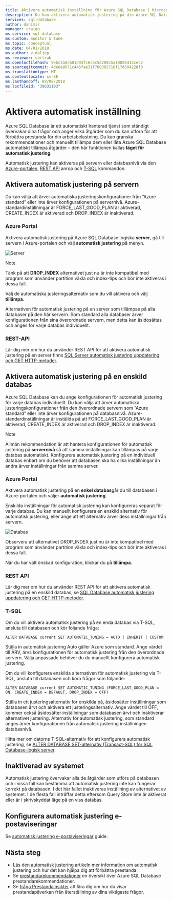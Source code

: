 ```yaml
---
title: Aktivera automatisk inställning för Azure SQL Database | Microsoft Docs
description: Du kan aktivera automatisk justering på din Azure SQL Database enkelt.
services: sql-database
author: danimir
manager: craigg
ms.service: sql-database
ms.custom: monitor & tune
ms.topic: conceptual
ms.date: 04/01/2018
ms.author: v-daljep
ms.reviewer: carlrab
ms.openlocfilehash: 9ebc3a8cb01d93fc6cec5d208c5a10020413cec2
ms.sourcegitcommit: 4de6a8671c445fae31f760385710f17d504228f8
ms.translationtype: MT
ms.contentlocale: sv-SE
ms.lasthandoff: 08/08/2018
ms.locfileid: "39631103"
---
```

# <a name="enable-automatic-tuning"></a>Aktivera automatisk inställning

Azure SQL Database är ett automatiskt hanterad tjänst som ständigt övervakar dina frågor och anger vilka åtgärder som du kan utföra för att förbättra prestanda för din arbetsbelastning. Du kan granska rekommendationer och manuellt tillämpa dem eller låta Azure SQL Database automatiskt tillämpa åtgärder – den här funktionen kallas **läget för automatisk justering**.

Automatisk justering kan aktiveras på servern eller databasnivå via den [Azure-portalen](sql-database-automatic-tuning-enable.md#azure-portal), [REST API](sql-database-automatic-tuning-enable.md#rest-api) anrop och [T-SQL](sql-database-automatic-tuning-enable.md#t-sql) kommandon.

## <a name="enable-automatic-tuning-on-server"></a>Aktivera automatisk justering på servern
Du kan välja att ärver automatiska justeringskonfigurationer från ”Azure standard” eller inte ärver konfigurationen på servernivå. Azure-standardinställningar är FORCE_LAST_GOOD_PLAN är aktiverad, CREATE_INDEX är aktiverad och DROP_INDEX är inaktiverad.

### <a name="azure-portal"></a>Azure Portal
Aktivera automatisk justering på Azure SQL Database logiska **server**, gå till servern i Azure-portalen och välj **automatisk justering** på menyn.

![Server](./media/sql-database-automatic-tuning-enable/server.png)

> [!NOTE]
> Tänk på att **DROP_INDEX** alternativet just nu är inte kompatibel med program som använder partition växla och index-tips och bör inte aktiveras i dessa fall.
>

Välj de automatiska justeringsalternativ som du vill aktivera och välj **tillämpa**.

Alternativen för automatisk justering på en server som tillämpas på alla databaser på den här servern. Som standard alla databaser ärver konfigurationen från sina överordnade servern, men detta kan åsidosättas och anges för varje databas individuellt.

### <a name="rest-api"></a>REST-API

Lär dig mer om hur du använder REST API för att aktivera automatisk justering på en server finns [SQL Server automatisk justering uppdatering och GET HTTP-metoder](https://docs.microsoft.com/rest/api/sql/serverautomatictuning).


## <a name="enable-automatic-tuning-on-an-individual-database"></a>Aktivera automatisk justering på en enskild databas

Azure SQL Database kan du ange konfigurationen för automatisk justering för varje databas individuellt. Du kan välja att ärver automatiska justeringskonfigurationer från den överordnade servern som ”Azure standard” eller inte ärver konfigurationen på databasnivå. Azure-standardinställningar är inställda på att FORCE_LAST_GOOD_PLAN är aktiverad, CREATE_INDEX är aktiverad och DROP_INDEX är inaktiverad.

> [!NOTE]
> Allmän rekommendation är att hantera konfigurationen för automatisk justering på **servernivå** så att samma inställningar kan tillämpas på varje databas automatiskt. Konfigurera automatisk justering på en individuell databas enbart om du behöver att databasen ska ha olika inställningar än andra ärver inställningar från samma server.
>

### <a name="azure-portal"></a>Azure Portal

Aktivera automatisk justering på en **enkel databas**går du till databasen i Azure-portalen och väljer **automatisk justering**.

Enskilda inställningar för automatisk justering kan konfigureras separat för varje databas. Du kan manuellt konfigurera en enskild alternativ för automatisk justering, eller ange att ett alternativ ärver dess inställningar från servern.

![Databas](./media/sql-database-automatic-tuning-enable/database.png)

Observera att alternativet DROP_INDEX just nu är inte kompatibel med program som använder partition växla och index-tips och bör inte aktiveras i dessa fall.

När du har valt önskad konfiguration, klickar du på **tillämpa**.

### <a name="rest-api"></a>REST API

Lär dig mer om hur du använder REST API för att aktivera automatisk justering på en enskild databas, se [SQL Database automatisk justering uppdatering och GET HTTP-metoder](https://docs.microsoft.com/rest/api/sql/databaseautomatictuning).

### <a name="t-sql"></a>T-SQL

Om du vill aktivera automatisk justering på en enda databas via T-SQL, ansluta till databasen och kör följande fråga:

   ```T-SQL
   ALTER DATABASE current SET AUTOMATIC_TUNING = AUTO | INHERIT | CUSTOM
   ```
   
Ställa in automatisk justering Auto gäller Azure som standard. Ange värdet till ÄRV, ärvs konfigurationen för automatisk justering från den överordnade servern. Välja anpassade behöver du du manuellt konfigurera automatisk justering.

Om du vill konfigurera enskilda alternativen för automatisk justering via T-SQL, ansluta till databasen och köra frågor som följande:

   ```T-SQL
   ALTER DATABASE current SET AUTOMATIC_TUNING (FORCE_LAST_GOOD_PLAN = ON, CREATE_INDEX = DEFAULT, DROP_INDEX = OFF)
   ```
   
Ställa in ett justeringsalternativ för enskilda på, åsidosätter inställningar som databasen ärvt och aktivera ett justeringsalternativ. Ange värdet till OFF, kommer också åsidosätter inställningar som databasen ärvt och inaktiverar alternativet justering. Alternativ för automatisk justering, som standard anges ärver konfigurationen från automatisk justering inställningen databasnivå.  

Hitta mer om datorns T-SQL-alternativ för att konfigurera automatisk justering, se [ALTER DATABASE SET-alternativ (Transact-SQL) för SQL Database-logisk server](https://docs.microsoft.com/en-us/sql/t-sql/statements/alter-database-transact-sql-set-options?view=sql-server-2017&tabs=sqldbls#arguments-1).

## <a name="disabled-by-the-system"></a>Inaktiverad av systemet
Automatisk justering övervakar alla de åtgärder som utförs på databasen och i vissa fall kan bestämma att automatisk justering inte kan fungerar korrekt på databasen. I det här fallet inaktiveras inställning av alternativet av systemet. I de flesta fall inträffar detta eftersom Query Store inte är aktiverat eller är i skrivskyddat läge på en viss databas.

## <a name="configure-automatic-tuning-e-mail-notifications"></a>Konfigurera automatisk justering e-postaviseringar

Se [automatisk justering e-postaviseringar](sql-database-automatic-tuning-email-notifications.md) guide.

## <a name="next-steps"></a>Nästa steg
* Läs den [automatisk justering artikeln](sql-database-automatic-tuning.md) mer information om automatisk justering och hur det kan hjälpa dig att förbättra prestanda.
* Se [prestandarekommendationer](sql-database-advisor.md) en översikt över Azure SQL Database prestandarekommendationer.
* Se [fråga Prestandainsikter](sql-database-query-performance.md) att lära dig om hur du visar prestandapåverkan från återställning av dina viktigaste frågor.
